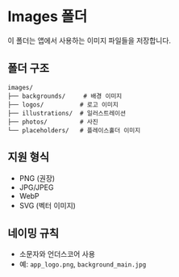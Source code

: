 # Images 폴더

이 폴더는 앱에서 사용하는 이미지 파일들을 저장합니다.

## 폴더 구조

```
images/
├── backgrounds/     # 배경 이미지
├── logos/          # 로고 이미지
├── illustrations/  # 일러스트레이션
├── photos/         # 사진
└── placeholders/   # 플레이스홀더 이미지
```

## 지원 형식

- PNG (권장)
- JPG/JPEG
- WebP
- SVG (벡터 이미지)

## 네이밍 규칙

- 소문자와 언더스코어 사용
- 예: `app_logo.png`, `background_main.jpg`
